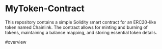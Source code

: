 # MyToken-Contract
This repository contains a simple Solidity smart contract for an ERC20-like token named Chainlink. The contract allows for minting and burning of tokens, maintaining a balance mapping, and storing essential token details.
 
#overview

